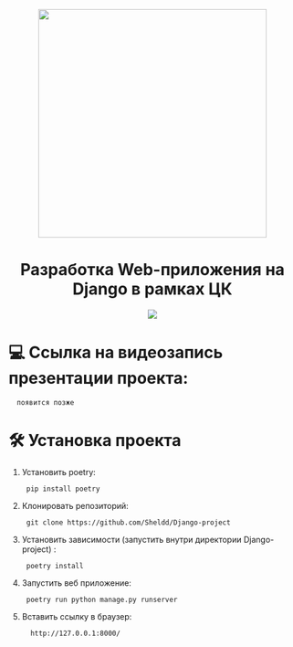 <p align="center"> 
  <img  src="https://lms.mipt.ru/pluginfile.php/1/core_admin/logo/0x200/1714642582/logo.png" data-canonical-src="https://lms.mipt.ru/pluginfile.php/1/core_admin/logo/0x200/1714642582/logo.png" width="400" />
</p>

<h1 align="center">
  Разработка Web-приложения на Django в рамках ЦК
</h1>

<p align="center">
  <img src="https://img.shields.io/badge/license-MIT-green">
</p>




# 💻 Ссылка на видеозапись презентации проекта:
      
      появится позже
    

# 🛠️ Установка проекта


1) Установить poetry:

        pip install poetry

2) Клонировать репозиторий:

        git clone https://github.com/Sheldd/Django-project
   
3) Установить зависимости (запустить внутри директории Django-project) :

        poetry install

4) Запустить веб приложение:

        poetry run python manage.py runserver

5) Вставить ссылку в браузер:

         http://127.0.0.1:8000/





   
